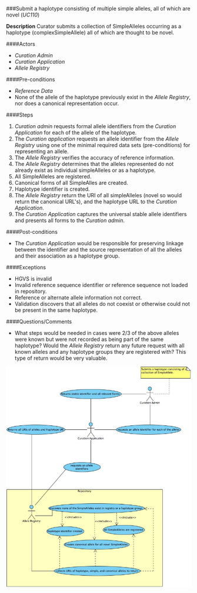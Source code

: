###Submit a haplotype consisting of multiple simple alleles, all of which are novel (*UC110*)

**Description**
Curator submits a collection of SimpleAlleles occurring as a haplotype (complexSimpleAllele) all of which are thought to be novel.

####Actors
- *Curation Admin* 
- *Curation Application*
- *Allele Registry*

####Pre-conditions
- *Reference Data*
- None of the allele of the haplotype previously exist in the *Allele Registry*, nor does a canonical representation occur.

####Steps
1. *Curation admin* requests formal allele identifiers from the *Curation Application* for each of the allele of the haplotype.
2. The *Curation application* requests an allele identifier from the *Allele Registry* using one of the minimal required data sets (pre-conditions) for representing an allele.
3. The *Allele Registry* verifies the accuracy of reference information.
4. The *Allele Registry* determines that the alleles represented do not already exist as individual simpleAlleles or as a haplotype.
5. All SimpleAlleles are registered.
6. Canonical forms of all SimpleAlles are created.
7. Haplotype identifier is created.
8. The *Allele Registry* return the URI of all simpleAlleles (novel so would return the canonical URL's), and the haplotype URL to the *Curation Application*.
9. The *Curation Application* captures the universal stable allele identifiers and presents all forms to the *Curation admin*.

####Post-conditions
- The *Curation Application* would be responsible for preserving linkage between the identifier and the source representation of all the alleles and their association as a haplotype group.

####Exceptions
- HGVS is invalid
- Invalid reference sequence identifier or reference sequence not loaded in repository.
- Reference or alternate allele information not correct.
- Validation discovers that all alleles do not coexist or otherwise could not be present in the same haplotype.

####Questions/Comments
- What steps would be needed in cases were 2/3 of the above alleles were known but were not recorded as being part of the same haplotype?  Would the *Allele Registry* return any future request with all known alleles and any haplotype groups they are registered with?  This type of return would be very valuable.

![logo](https://github.com/clingen-data-model/allele-registry/blob/master/images/UC110.jpg)